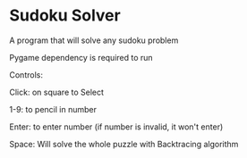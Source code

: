 # Sudoku Solver
 A program that will solve any sudoku problem

Pygame dependency is required to run

Controls:

Click: on square to Select

1-9: to pencil in number

Enter: to enter number (if number is invalid, it won't enter)

Space: Will solve the whole puzzle with Backtracing algorithm
